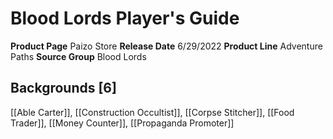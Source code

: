 ﻿---
id: '127'
name: Blood Lords Player's Guide
rarity: Common
source: null
trait: null
type: Source

---
# Blood Lords Player's Guide

**Product Page** Paizo Store
**Release Date** 6/29/2022
**Product Line** Adventure Paths
**Source Group** Blood Lords

## Backgrounds [6]

[[Able Carter]], [[Construction Occultist]], [[Corpse Stitcher]], [[Food Trader]], [[Money Counter]], [[Propaganda Promoter]]